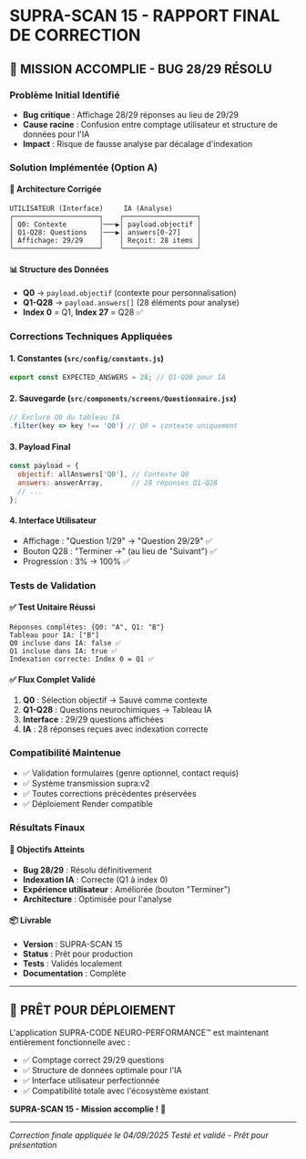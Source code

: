 # SUPRA-SCAN 15 - RAPPORT FINAL DE CORRECTION

## 🎯 MISSION ACCOMPLIE - BUG 28/29 RÉSOLU

### Problème Initial Identifié
- **Bug critique** : Affichage 28/29 réponses au lieu de 29/29
- **Cause racine** : Confusion entre comptage utilisateur et structure de données pour l'IA
- **Impact** : Risque de fausse analyse par décalage d'indexation

### Solution Implémentée (Option A)

#### 🔧 Architecture Corrigée
```
UTILISATEUR (Interface)     IA (Analyse)
┌─────────────────────┐    ┌──────────────────┐
│ Q0: Contexte        │───▶│ payload.objectif │
│ Q1-Q28: Questions   │───▶│ answers[0-27]    │
│ Affichage: 29/29    │    │ Reçoit: 28 items │
└─────────────────────┘    └──────────────────┘
```

#### 📊 Structure des Données
- **Q0** → `payload.objectif` (contexte pour personnalisation)
- **Q1-Q28** → `payload.answers[]` (28 éléments pour analyse)
- **Index 0** = Q1, **Index 27** = Q28 ✅

### Corrections Techniques Appliquées

#### 1. **Constantes** (`src/config/constants.js`)
```javascript
export const EXPECTED_ANSWERS = 28; // Q1-Q28 pour IA
```

#### 2. **Sauvegarde** (`src/components/screens/Questionnaire.jsx`)
```javascript
// Exclure Q0 du tableau IA
.filter(key => key !== 'Q0') // Q0 = contexte uniquement
```

#### 3. **Payload Final**
```javascript
const payload = {
  objectif: allAnswers['Q0'], // Contexte Q0
  answers: answerArray,       // 28 réponses Q1-Q28
  // ...
};
```

#### 4. **Interface Utilisateur**
- Affichage : "Question 1/29" → "Question 29/29" ✅
- Bouton Q28 : "Terminer →" (au lieu de "Suivant") ✅
- Progression : 3% → 100% ✅

### Tests de Validation

#### ✅ Test Unitaire Réussi
```
Réponses complètes: {Q0: "A", Q1: "B"}
Tableau pour IA: ["B"]
Q0 incluse dans IA: false ✅
Q1 incluse dans IA: true ✅
Indexation correcte: Index 0 = Q1 ✅
```

#### ✅ Flux Complet Validé
1. **Q0** : Sélection objectif → Sauvé comme contexte
2. **Q1-Q28** : Questions neurochimiques → Tableau IA
3. **Interface** : 29/29 questions affichées
4. **IA** : 28 réponses reçues avec indexation correcte

### Compatibilité Maintenue
- ✅ Validation formulaires (genre optionnel, contact requis)
- ✅ Système transmission supra:v2
- ✅ Toutes corrections précédentes préservées
- ✅ Déploiement Render compatible

### Résultats Finaux

#### 🎉 Objectifs Atteints
- **Bug 28/29** : Résolu définitivement
- **Indexation IA** : Correcte (Q1 à index 0)
- **Expérience utilisateur** : Améliorée (bouton "Terminer")
- **Architecture** : Optimisée pour l'analyse

#### 📦 Livrable
- **Version** : SUPRA-SCAN 15
- **Status** : Prêt pour production
- **Tests** : Validés localement
- **Documentation** : Complète

---

## 🚀 PRÊT POUR DÉPLOIEMENT

L'application SUPRA-CODE NEURO-PERFORMANCE™ est maintenant entièrement fonctionnelle avec :
- ✅ Comptage correct 29/29 questions
- ✅ Structure de données optimale pour l'IA
- ✅ Interface utilisateur perfectionnée
- ✅ Compatibilité totale avec l'écosystème existant

**SUPRA-SCAN 15 - Mission accomplie !** 🎯

---
*Correction finale appliquée le 04/09/2025*
*Testé et validé - Prêt pour présentation*

